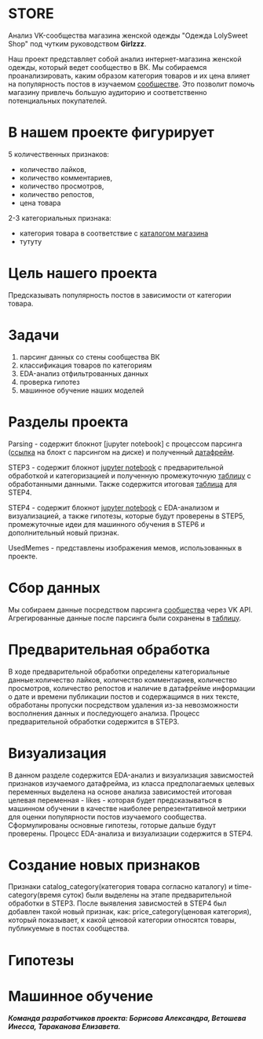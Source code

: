 # STORE
Анализ VK-сообщества магазина женской одежды "Одежда LolySweet Shop" под чутким руководством **Girlzzz**.

Наш проект представляет собой анализ интернет-магазина женской одежды, который ведет сообщество в ВК. Мы собираемся проанализировать, каким образом категория товаров и их цена влияет на популярность постов в изучаемом [сообществе](https://vk.com/shoopplk). Это позволит помочь магазину привлечь большую аудиторию и соответственно потенциальных покупателей.

# В нашем проекте фигурирует 
5 количественных признаков: 
- количество лайков, 
- количество комментариев, 
- количество просмотров, 
- количество репостов, 
- цена товара
  
2-3 категориальных признака:
- категория товара в соответствие с [каталогом магазина](https://vk.com/albums-59803960)
- тутуту 
 
# Цель нашего проекта
Предсказывать популярность постов в зависимости от категории товара.

# Задачи
1) парсинг данных со стены сообщества ВК
2) классификация товаров по категориям
3) EDA-анализ отфильтрованных данных
4) проверка гипотез
5) машинное обучение наших моделей

# Разделы проекта 

Parsing - содержит блокнот [jupyter notebook] с процессом парсинга ([ссылка](https://colab.research.google.com/drive/1gtcblt2aLZy7MhAiP5OxEU4wjEGso3B1?usp=sharing) на блокт с парсингом на диске) и полученный [датафрейм](https://github.com/ElizavetaTarTar/STORE-/blob/main/Parcing/Dataframe_Girlzzz.csv).

STEP3 - содержит блокнот [jupyter notebook](https://github.com/ElizavetaTarTar/STORE-/blob/main/STEP3/STEP3.ipynb) c предварительной обработкой и категоризацией и полученную промежуточную [таблицу](https://github.com/ElizavetaTarTar/STORE-/blob/main/STEP3/Step3%20(3)) с обработанными данными. Также содержится итоговая [таблица](https://github.com/ElizavetaTarTar/STORE-/blob/main/STEP3/category1.csv) для STEP4.

STEP4 - содержит блокнот [jupyter notebook](https://github.com/ElizavetaTarTar/STORE-/blob/main/STEP4/EDA-Analysis.ipynb) с EDA-анализом и визуализацией, а также гипотезы, которые будут проверены в STEP5, промежуточные идеи для машинного обучения в STEP6 и дополнительный новый признак.

UsedMemes - представлены изображения мемов, использованных в проекте.

# Сбор данных
Мы собираем данные посредством парсинга [сообщества](https://vk.com/shoopplk) через VK API. Агрегированные данные после парсинга были сохранены в [таблицу](https://github.com/ElizavetaTarTar/STORE-/blob/main/Parcing/Dataframe_Girlzzz.csv).

# Предварительная обработка
В ходе предварительной обработки определены категориальные данные:количество лайков, количество комментариев, количество просмотров, количество репостов и наличие в датафрейме информации о дате и времени публикации постов и содержащимся в них тексте, обработаны пропуски посредством удаления из-за невозможности восполнения данных и последующего анализа. Процесс предварительной обработки содержится в STEP3.

# Визуализация
В данном разделе содержится EDA-анализ и визуализация зависмостей признаков изучаемого датафрейма, из класса предполагаемых целевых переменных выделена на основе анализа зависимостей итоговая целевая переменная - likes - которая будет предсказываться в машинном обучении в качестве наиболее репрезентативной метрики для оценки популярности постов изучаемого сообщества. Сформулированы основные гипотезы, готорые дальше будут проверены. Процесс EDA-анализа и визуализации содержится в STEP4.

# Создание новых признаков
Признаки catalog_category(категория товара согласно каталогу) и time-category(время суток) были  выделены на этапе предварительной обработки в STEP3. После выявления зависмостей в STEP4 был добавлен такой новый признак, как: price_category(ценовая категория), который показывает, к какой ценовой категории относятся товары, публикуемые в постах сообщества.

# Гипотезы

# Машинное обучение

***Команда разработчиков проекта: Борисова Александра, Ветошева Инесса, Тараканова Елизавета.***

